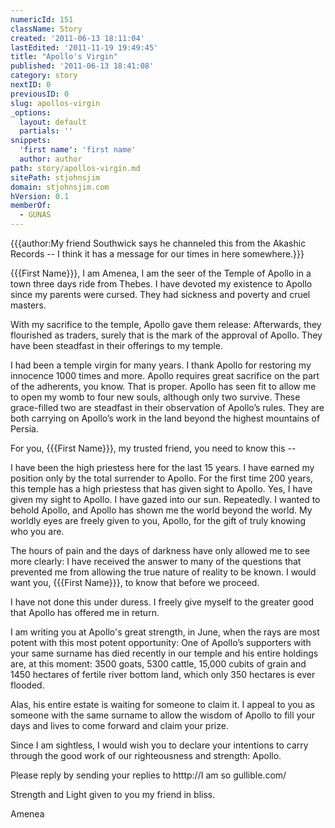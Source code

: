 ```yaml
---
numericId: 151
className: Story
created: '2011-06-13 18:11:04'
lastEdited: '2011-11-19 19:49:45'
title: "Apollo's Virgin"
published: '2011-06-13 18:41:08'
category: story
nextID: 0
previousID: 0
slug: apollos-virgin
_options:
  layout: default
  partials: ''
snippets:
  'first name': 'first name'
  author: author
path: story/apollos-virgin.md
sitePath: stjohnsjim
domain: stjohnsjim.com
hVersion: 0.1
memberOf:
  - GUNAS
---
```


{{{author:My friend Southwick says he channeled this from the Akashic Records -- I think it has a message for our times in here somewhere.}}}

{{{First Name}}}, I am Amenea, I am the seer of the Temple of Apollo in a town three days ride from Thebes. I have devoted my existence to Apollo since my parents were cursed. They had sickness and poverty and cruel masters.

With my sacrifice to the temple, Apollo gave them release: Afterwards, they flourished as traders, surely that is the mark of the approval of Apollo. They have been steadfast in their offerings to my temple.

I had been a temple virgin for many years. I thank Apollo for restoring my innocence 1000 times and more. Apollo requires great sacrifice on the part of the adherents, you know. That is proper. Apollo has seen fit to allow me to open my womb to four new souls, although only two survive. These grace-filled two are steadfast in their observation of Apollo’s rules. They are both carrying on Apollo’s work in the land beyond the highest mountains of Persia.

For you, {{{First Name}}}, my trusted friend, you need to know this --

I have been the high priestess here for the last 15 years. I have earned my position only by the total surrender to Apollo. For the first time 200 years, this temple has a high priestess that has given sight to Apollo. Yes, I have given my sight to Apollo. I have gazed into our sun. Repeatedly. I wanted to behold Apollo, and Apollo has shown me the world beyond the world. My worldly eyes are freely given to you, Apollo, for the gift of truly knowing who you are.

The hours of pain and the days of darkness have only allowed me to see more clearly: I have received the answer to many of the questions that prevented me from allowing the true nature of reality to be known. I would want you, {{{First Name}}}, to know that before we proceed.

I have not done this under duress. I freely give myself to the greater good that Apollo has offered me in return.

I am writing you at Apollo's great strength, in June, when the rays are most potent with this most potent opportunity: One of Apollo’s supporters with your same surname has died recently in our temple and his entire holdings are, at this moment: 3500 goats, 5300 cattle, 15,000 cubits of grain and 1450 hectares of fertile river bottom land, which only 350 hectares is ever flooded.

Alas, his entire estate is waiting for someone to claim it. I appeal to you as someone with the same surname to allow the wisdom of Apollo to fill your days and lives to come forward and claim your prize.

Since I am sightless, I would wish you to declare your intentions to carry through the good work of our righteousness and strength: Apollo.

Please reply by sending your replies to htttp://I am so gullible.com/

Strength and Light given to you my friend in bliss.

Amenea
